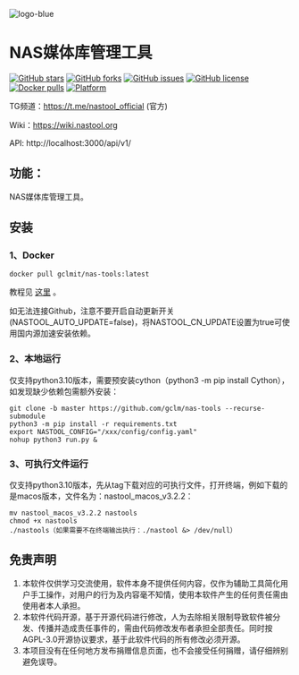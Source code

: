 ![logo-blue](https://user-images.githubusercontent.com/51039935/197520391-f35db354-6071-4c12-86ea-fc450f04bc85.png)
# NAS媒体库管理工具

[![GitHub stars](https://img.shields.io/github/stars/gclm/nas-tools?style=plastic)](https://github.com/gclm/nas-tools/stargazers)
[![GitHub forks](https://img.shields.io/github/forks/gclm/nas-tools?style=plastic)](https://github.com/gclm/nas-tools/network/members)
[![GitHub issues](https://img.shields.io/github/issues/gclm/nas-tools?style=plastic)](https://github.com/gclm/nas-tools/issues)
[![GitHub license](https://img.shields.io/github/license/gclm/nas-tools?style=plastic)](https://github.com/gclm/nas-tools/blob/master/LICENSE.md)
[![Docker pulls](https://img.shields.io/docker/pulls/gclm/nas-tools?style=plastic)](https://hub.docker.com/r/gclm/nas-tools)
[![Platform](https://img.shields.io/badge/platform-amd64/arm64-pink?style=plastic)](https://hub.docker.com/r/gclm/nas-tools)

TG频道：https://t.me/nastool_official (官方)

Wiki：https://wiki.nastool.org

API: http://localhost:3000/api/v1/

## 功能：

NAS媒体库管理工具。

## 安装
### 1、Docker
```
docker pull gclmit/nas-tools:latest
```
教程见 [这里](https://raw.githubusercontent.com/gclm/nas-tools/master/docker/readme.md) 。

如无法连接Github，注意不要开启自动更新开关(NASTOOL_AUTO_UPDATE=false)，将NASTOOL_CN_UPDATE设置为true可使用国内源加速安装依赖。

### 2、本地运行
仅支持python3.10版本，需要预安装cython（python3 -m pip install Cython），如发现缺少依赖包需额外安装：
```
git clone -b master https://github.com/gclm/nas-tools --recurse-submodule 
python3 -m pip install -r requirements.txt
export NASTOOL_CONFIG="/xxx/config/config.yaml"
nohup python3 run.py & 
```

### 3、可执行文件运行
仅支持python3.10版本，先从tag下载对应的可执行文件，打开终端，例如下载的是macos版本，文件名为：nastool_macos_v3.2.2：
```
mv nastool_macos_v3.2.2 nastools
chmod +x nastools
./nastools（如果需要不在终端输出执行：./nastool &> /dev/null）
```

## 免责声明
1) 本软件仅供学习交流使用，软件本身不提供任何内容，仅作为辅助工具简化用户手工操作，对用户的行为及内容毫不知情，使用本软件产生的任何责任需由使用者本人承担。
2) 本软件代码开源，基于开源代码进行修改，人为去除相关限制导致软件被分发、传播并造成责任事件的，需由代码修改发布者承担全部责任。同时按AGPL-3.0开源协议要求，基于此软件代码的所有修改必须开源。
3) 本项目没有在任何地方发布捐赠信息页面，也不会接受任何捐赠，请仔细辨别避免误导。
